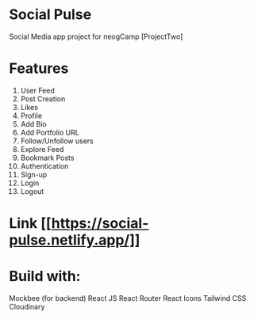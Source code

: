 # Social Pulse
Social Media app project for neogCamp [ProjectTwo]

# Features
1. User Feed
2. Post Creation
3. Likes
4. Profile
5. Add Bio
6. Add Portfolio URL
7. Follow/Unfollow users
8. Explore Feed
9. Bookmark Posts
10. Authentication
11. Sign-up 
12. Login 
13. Logout

# Link [[https://social-pulse.netlify.app/]]

# Build with:
Mockbee (for backend)
React JS
React Router
React Icons
Tailwind CSS
Cloudinary

